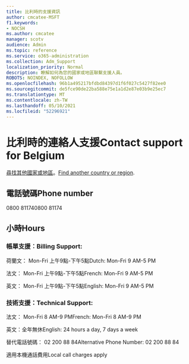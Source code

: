 ```yaml
---
title: 比利時的支援資訊
author: cmcatee-MSFT
f1.keywords:
- NOCSH
ms.author: cmcatee
manager: scotv
audience: Admin
ms.topic: reference
ms.service: o365-administration
ms.collection: Adm_Support
localization_priority: Normal
description: 瞭解如何為您的國家或地區聯繫支援人員。
ROBOTS: NOINDEX, NOFOLLOW
ms.openlocfilehash: 96b1a495217bfdbd84397d1f6f027c5427f82ee0
ms.sourcegitcommit: de5fce90de22ba588e75e1a1d2e87e03b9e25ec7
ms.translationtype: MT
ms.contentlocale: zh-TW
ms.lasthandoff: 05/10/2021
ms.locfileid: "52296921"
---
```

# <a name="contact-support-for-belgium"></a><span data-ttu-id="396f2-103">比利時的連絡人支援</span><span class="sxs-lookup"><span data-stu-id="396f2-103">Contact support for Belgium</span></span>

<span data-ttu-id="396f2-104">[尋找其他國家或地區](../../business-video/get-help-support.md)。</span><span class="sxs-lookup"><span data-stu-id="396f2-104">[Find another country or region](../../business-video/get-help-support.md).</span></span>

## <a name="phone-number"></a><span data-ttu-id="396f2-105">電話號碼</span><span class="sxs-lookup"><span data-stu-id="396f2-105">Phone number</span></span>
<span data-ttu-id="396f2-106">0800 81174</span><span class="sxs-lookup"><span data-stu-id="396f2-106">0800 81174</span></span>

## <a name="hours"></a><span data-ttu-id="396f2-107">小時</span><span class="sxs-lookup"><span data-stu-id="396f2-107">Hours</span></span>
### <a name="billing-support"></a><span data-ttu-id="396f2-108">帳單支援︰</span><span class="sxs-lookup"><span data-stu-id="396f2-108">Billing Support:</span></span>

<span data-ttu-id="396f2-109">荷蘭文： Mon-Fri 上午9點-下午5點</span><span class="sxs-lookup"><span data-stu-id="396f2-109">Dutch: Mon-Fri 9 AM-5 PM</span></span>

<span data-ttu-id="396f2-110">法文： Mon-Fri 上午9點-下午5點</span><span class="sxs-lookup"><span data-stu-id="396f2-110">French: Mon-Fri 9 AM-5 PM</span></span>

<span data-ttu-id="396f2-111">英文： Mon-Fri 上午9點-下午5點</span><span class="sxs-lookup"><span data-stu-id="396f2-111">English: Mon-Fri 9 AM-5 PM</span></span>

### <a name="technical-support"></a><span data-ttu-id="396f2-112">技術支援：</span><span class="sxs-lookup"><span data-stu-id="396f2-112">Technical Support:</span></span>

<span data-ttu-id="396f2-113">法文： Mon-Fri 8 AM-9 PM</span><span class="sxs-lookup"><span data-stu-id="396f2-113">French: Mon-Fri 8 AM-9 PM</span></span>

<span data-ttu-id="396f2-114">英文：全年無休</span><span class="sxs-lookup"><span data-stu-id="396f2-114">English: 24 hours a day, 7 days a week</span></span>

<span data-ttu-id="396f2-115">替代電話號碼： 02 200 88 84</span><span class="sxs-lookup"><span data-stu-id="396f2-115">Alternative Phone Number: 02 200 88 84</span></span>

<span data-ttu-id="396f2-116">適用本機通話費用</span><span class="sxs-lookup"><span data-stu-id="396f2-116">Local call charges apply</span></span>
